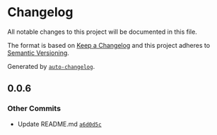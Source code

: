 # Changelog

All notable changes to this project will be documented in this file.

The format is based on [Keep a Changelog](https://keepachangelog.com/en/1.0.0/)
and this project adheres to [Semantic Versioning](https://semver.org/spec/v2.0.0.html).

Generated by [`auto-changelog`](https://github.com/CookPete/auto-changelog).

## 0.0.6

### Other Commits

- Update README.md [`a6d0d5c`](https://github.com/Emimo56/Practice/commit/a6d0d5cb2e6b1f6291b546778172ce4ba2495e6a)
